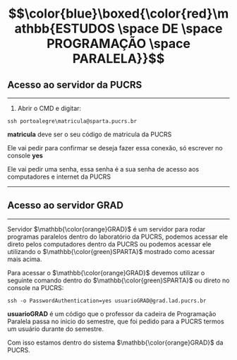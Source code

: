 # $$\color{blue}\boxed{\color{red}\mathbb{ESTUDOS \space DE \space PROGRAMAÇÃO \space PARALELA}}$$

## Acesso ao servidor da PUCRS

---

1. Abrir o CMD e digitar:

```shell
ssh portoalegre\matricula@sparta.pucrs.br
```

**matricula** deve ser o seu código de matricula da PUCRS

Ele vai pedir para confirmar se deseja fazer essa conexão, só escrever no console **yes**

Ele vai pedir uma senha, essa senha é a sua senha de acesso aos computadores e internet da PUCRS

---

## Acesso ao servidor GRAD

---

Servidor $\mathbb{\color{orange}GRAD}$ é um servidor para rodar programas paralelos dentro do laboratório da PUCRS, podemos acessar ele direto pelos computadores dentro da PUCRS ou podemos acessar ele utilizando o $\mathbb{\color{green}SPARTA}$ mostrado como acessar mais acima.

Para acessar o $\mathbb{\color{orange}GRAD}$ devemos utilizar o seguinte comando dentro do $\mathbb{\color{green}SPARTA}$ ou direto no console na PUCRS:

```shell
ssh -o PasswordAuthentication=yes usuarioGRAD@grad.lad.pucrs.br
```

**usuarioGRAD** é um código que o professor da cadeira de Programação Paralela passa no inicio do semestre, que foi pedido para a PUCRS termos um usuário durante do semestre.

Com isso estamos dentro do sistema $\mathbb{\color{orange}GRAD}$ da PUCRS.
